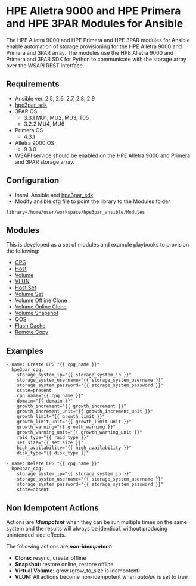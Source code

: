 # HPE Alletra 9000 and HPE Primera and HPE 3PAR Modules for Ansible

The HPE Alletra 9000 and HPE Primera and HPE 3PAR modules for Ansible enable automation of storage provisioning for the HPE Alletra 9000 and Primera and 3PAR array. The modules use the HPE Alletra 9000 and Primera and 3PAR SDK for Python to communicate with the storage array over the WSAPI REST interface.

## Requirements
* Ansible ver. 2.5, 2.6, 2.7, 2.8, 2.9
* [hpe3par_sdk](https://pypi.org/project/hpe3par_sdk/)
* 3PAR OS
  * 3.3.1 MU1, MU2, MU3, T05
  * 3.2.2 MU4, MU6 
* Primera OS
  * 4.3.1
* Alletra 9000 OS
  * 9.3.0
* WSAPI service should be enabled on the HPE Alletra 9000 and Primera and 3PAR storage array.

## Configuration
* Install Ansible and [hpe3par_sdk](https://pypi.org/project/hpe3par_sdk/)
* Modify ansible.cfg file to point the library to the Modules folder
```
library=/home/user/workspace/hpe3par_ansible/Modules
```

## Modules
This is developed as a set of modules and example playbooks to provision the following:
* [CPG](Modules/readme.md#hpe3par_cpg---manage-hpe-alletra-9000-and-primera-and-3par-cpg)
* [Host](Modules/readme.md#hpe3par_host---manage-hpe-alletra-9000-and-primera-and-3par-host)
* [Volume](Modules/readme.md#hpe3par_volume---manage-hpe-alletra-9000-and-primera-and-3par-volume)
* [VLUN](Modules/readme.md#hpe3par_vlun---manage-hpe-alletra-9000-and-primera-and-3par-vlun)
* [Host Set](Modules/readme.md#hpe3par_hostset---manage-hpe-alletra-9000-and-primera-and-3par-host-set)
* [Volume Set](Modules/readme.md#hpe3par_volumeset---manage-hpe-alletra-9000-and-primera-and-3par-volume-set)
* [Volume Offline Clone](Modules/readme.md#hpe3par_offline_clone---manage-hpe-alletra-9000-and-primera-and-3par-offline-clone)
* [Volume Online Clone](Modules/readme.md#hpe3par_online_clone---manage-hpe-alletra-9000-and-primera-and-3par-online-clone)
* [Volume Snapshot](Modules/readme.md#hpe3par_snapshot---manage-hpe-alletra-9000-and-primera-and-3par-snapshots)
* [QOS](Modules/readme.md#hpe3par_qos---manage-hpe-alletra-9000-and-primera-and-3par-qos-rules)
* [Flash Cache](Modules/readme.md#hpe3par_flash_cache---manage-hpe-alletra-9000-and-primera-and-3par-flash-cache)
* [Remote Copy](Modules/readme.md#hpe3par_remote_copy---manage-hpe-alletra-9000-and-primera-and-3par-remote-copy)


## Examples
``` {.sourceCode .yaml}
- name: Create CPG "{{ cpg_name }}"
  hpe3par_cpg:
    storage_system_ip="{{ storage_system_ip }}"
    storage_system_username="{{ storage_system_username }}"
    storage_system_password="{{ storage_system_password }}"
    state=present
    cpg_name="{{ cpg_name }}"
    domain="{{ domain }}"
    growth_increment="{{ growth_increment }}"
    growth_increment_unit="{{ growth_increment_unit }}"
    growth_limit="{{ growth_limit }}"
    growth_limit_unit="{{ growth_limit_unit }}"
    growth_warning="{{ growth_warning }}"
    growth_warning_unit="{{ growth_warning_unit }}"
    raid_type="{{ raid_type }}"
    set_size="{{ set_size }}"
    high_availability="{{ high_availability }}"
    disk_type="{{ disk_type }}"

- name: Delete CPG "{{ cpg_name }}"
  hpe3par_cpg:
    storage_system_ip="{{ storage_system_ip }}"
    storage_system_username="{{ storage_system_username }}"
    storage_system_password="{{ storage_system_password }}"
    state=absent
```
    
## Non Idempotent Actions

Actions are **_Idempotent_** when they can be run multiple times on the same system and the results will always be identical, without producing unintended side effects.

The following actions are **_non-idempotent_**:

- **Clone:** resync, create_offline
- **Snapshot:** restore online, restore offline
- **Virtual Volume:** grow (grow_to_size is idempotent)
- **VLUN:** All actions become non-idempotent when <em>autolun</em> is set to <em>true</em>

